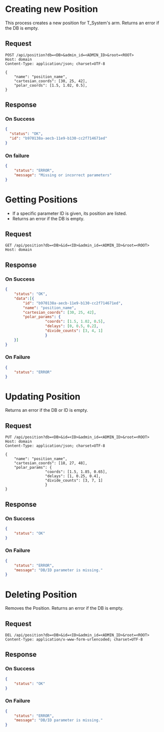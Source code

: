 # Creating new Position

This process creates a new position for T_System's arm.
Returns an error if the DB is empty.

## Request
```http
POST /api/position?db=<DB>&admin_id=<ADMIN_ID>&root=<ROOT>
Host: domain
Content-Type: application/json; charset=UTF-8

{
    "name": "position_name",
    "cartesian_coords": [30, 25, 42],
    "polar_coords": [1.5, 1.02, 0.5],
}
```
## Response

### On Success
```json
{
  "status": "OK",
  "id": "b970138a-aecb-11e9-b130-cc2f714671ed"
}
```

### On failure
```json
{
    "status": "ERROR",
    "message": "Missing or incorrect parameters"
}
```

# Getting Positions
- If a specific parameter ID is given, its position are listed.
- Returns an error if the DB is empty.

## Request
```http
GET /api/position?db=<DB>&id=<ID>&admin_id=<ADMIN_ID>&root=<ROOT>
Host: domain
```

## Response
### On Success
```json
{
    "status": "OK",
    "data":[{
        "id": "b970138a-aecb-11e9-b130-cc2f714671ed",
        "name": "position_name",
        "cartesian_coords": [30, 25, 42],
        "polar_params": {
                  "coords": [1.5, 1.02, 0.5], 
                  "delays": [0, 0.5, 0.2], 
                  "divide_counts": [3, 4, 1]
                  }
    }]
}
```
### On Failure
```json
{
    "status": "ERROR"
}
```

# Updating Position
Returns an error if the DB or ID is empty.

## Request
```http
PUT /api/position?db=<DB>&id=<ID>&admin_id=<ADMIN_ID>&root=<ROOT>
Host: domain
Content-Type: application/json; charset=UTF-8

{
    "name": "position_name",
    "cartesian_coords": [18, 27, 48],
    "polar_params": {
                  "coords": [1.5, 1.85, 0.65], 
                  "delays": [1, 0.25, 0.4], 
                  "divide_counts": [3, 7, 1]
                  }
}
```

## Response
### On Success
```json
{
    "status": "OK"
}
```

### On Failure
```json
{
    "status": "ERROR",
    "message": "DB/ID parameter is missing."
}
```

# Deleting Position
Removes the Position.
Returns an error if the DB is empty.


## Request
```http
DEL /api/position?db=<DB>&id=<ID>&admin_id=<ADMIN_ID>&root=<ROOT>
Content-Type: application/x-www-form-urlencoded; charset=UTF-8
```

## Response
### On Success
```json
{
    "status": "OK"
}
```
### On Failure
```json
{
    "status": "ERROR",
    "message": "DB/ID parameter is missing."
}
```
